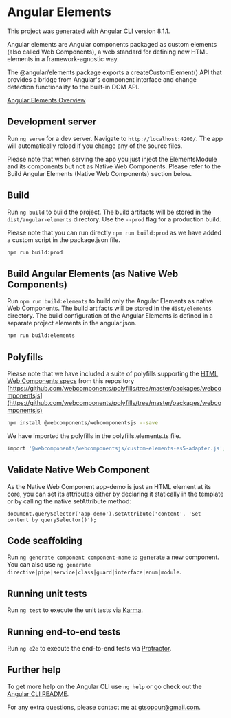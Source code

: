 # Angular Elements

This project was generated with [Angular CLI](https://github.com/angular/angular-cli) version 8.1.1.

Angular elements are Angular components packaged as custom elements (also called Web Components), a web standard for defining new HTML elements in a framework-agnostic way.

The @angular/elements package exports a createCustomElement() API that provides a bridge from Angular's component interface and change detection functionality to the built-in DOM API.

[Angular Elements Overview](https://angular.io/guide/elements)

## Development server

Run `ng serve` for a dev server. Navigate to `http://localhost:4200/`. The app will automatically reload if you change any of the source files.

Please note that when serving the app you just inject the ElementsModule and its components but not as Native Web Components. Please refer to the Build Angular Elements (Native Web Components) section below.

## Build

Run `ng build` to build the project. The build artifacts will be stored in the `dist/angular-elements` directory. Use the `--prod` flag for a production build.

Please note that you can run directly `npm run build:prod` as we have added a custom script in the package.json file.
```bash
npm run build:prod
```

## Build Angular Elements (as Native Web Components)

Run `npm run build:elements` to build only the Angular Elements as native Web Components. The build artifacts will be stored in the `dist/elements` directory.
The build configuration of the Angular Elements is defined in a separate project elements in the angular.json.

```bash
npm run build:elements
```

## Polyfills

Please note that we have included a suite of polyfills supporting the [HTML Web Components specs](http://webcomponents.org/polyfills/) from this repository [https://github.com/webcomponents/polyfills/tree/master/packages/webcomponentsjs](https://github.com/webcomponents/polyfills/tree/master/packages/webcomponentsjs)

```bash
npm install @webcomponents/webcomponentsjs --save
```

We have imported the polyfills in the polyfills.elements.ts file.
```bash
import '@webcomponents/webcomponentsjs/custom-elements-es5-adapter.js';
```

## Validate Native Web Component

As the Native Web Component app-demo is just an HTML element at its core, you can set its attributes either by declaring it statically in the template or by calling the native setAttribute method:

`document.querySelector('app-demo').setAttribute('content', 'Set content by querySelector()');` 

## Code scaffolding

Run `ng generate component component-name` to generate a new component. You can also use `ng generate directive|pipe|service|class|guard|interface|enum|module`.

## Running unit tests

Run `ng test` to execute the unit tests via [Karma](https://karma-runner.github.io).

## Running end-to-end tests

Run `ng e2e` to execute the end-to-end tests via [Protractor](http://www.protractortest.org/).

## Further help

To get more help on the Angular CLI use `ng help` or go check out the [Angular CLI README](https://github.com/angular/angular-cli/blob/master/README.md).

For any extra questions, please contact me at gtsopour@gmail.com. 

